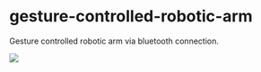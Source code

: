 # gesture-controlled-robotic-arm

Gesture controlled robotic arm via bluetooth connection.

![](https://s1.gifyu.com/images/20200914_142216_1.gif)

